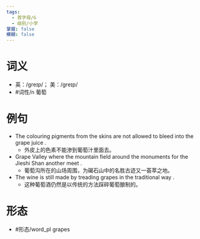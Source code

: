 ```yaml
---
tags:
  - 首字母/G
  - 级别/小学
掌握: false
模糊: false
---
```

# 词义
- 英：/ɡreɪp/； 美：/ɡreɪp/
- #词性/n  葡萄
# 例句
- The colouring pigments from the skins are not allowed to bleed into the grape juice .
	- 外皮上的色素不能渗到葡萄汁里面去。
- Grape Valley where the mountain field around the monuments for the Jieshi Shan another meet .
	- 葡萄沟所在的山场周围，为碣石山中的名胜古迹又一荟萃之地。
- The wine is still made by treading grapes in the traditional way .
	- 这种葡萄酒仍然是以传统的方法踩碎葡萄酿制的。
# 形态
- #形态/word_pl grapes
